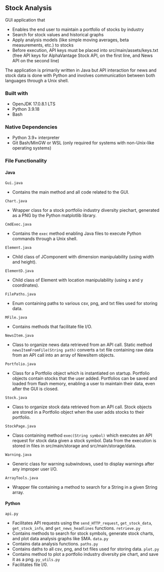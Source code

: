 ## Stock Analysis

GUI application that
- Enables the end user to maintain a portfolio of stocks by industry
- Search for stock values and historical graphs
- Apply analysis models (like simple moving averages, beta measurements, etc.) to stocks
- Before execution, API keys must be placed into src/main/assets/keys.txt (free API keys for AlphaVantage Stock API, on the first line, and News API on the second line) 

The application is primarily written in Java but API interaction for news and stock data is done with Python and involves communication between both languages through a Unix shell.

### Built with
- OpenJDK 17.0.8.1 LTS
- Python 3.9.18
- Bash

### Native Dependencies
- Python 3.9+ interpreter
- Git Bash/MinGW or WSL (only required for systems with non-Unix-like operating systems)

### File Functionality
#### Java
``Gui.java``
- Contains the main method and all code related to the GUI.
  
``Chart.java``
- Wrapper class for a stock portfolio industry diversity piechart, generated as a PNG by the Python matplotlib library.

``CmdExec.java``
- Contains the `exec` method enabling Java files to execute Python commands through a Unix shell.

``Element.java``
- Child class of JComponent with dimension manipulability  (using width and height).

``ElementD.java``
- Child class of Element with location manipulability (using x and y coordinates).

``FilePaths.java``
- Enum containing paths to various csv, png, and txt files used for storing data.

``MFile.java``
- Contains methods that facilitate file I/O.

``NewsItem.java``
- Class to organize news data retrieved from an API call. Static method `newsItemFromFile(String path)` converts a txt file containing raw data from an API call into an array of NewsItem objects.

``Portfolio.java``
- Class for a Portfolio object which is instantiated on startup. Portfolio objects contain stocks that the user added. Portfolios can be saved and loaded from flash memory, enabling a user to maintain their data, even after the GUI is closed.

``Stock.java``
- Class to organize stock data retrieved from an API call. Stock objects are stored in a Portfolio object when the user adds stocks to their portfolio.

``StockPage.java``
- Class containing method `exec(String symbol)` which executes an API request for stock data given a stock symbol. Data from the execution is stored in files in src/main/storage and src/main/storage/data.

``Warning.java``
- Generic class for warning subwindows, used to display warnings after any improper user I/O.

``ArrayTools.java``
- Wrapper file containing a method to search for a String in a given String array.

#### Python
```api.py```
- Facilitates API requests using the `send_HTTP_request`, `get_stock_data`, `get_stock_info`, and `get_news_headlines` functions.
```retrieve.py```
- Contains methods to search for stock symbols, generate stock charts, and plot data analysis graphs like SMA.
```data.py```
- Contains data analysis functions.
```paths.py```
- Contains daths to all csv, png, and txt files used for storing data.
```plot.py```
- Contains method to plot a portfolio industry diversity pie chart, and save it as a png.
```py_utils.py```
- Facilitates file I/0.
